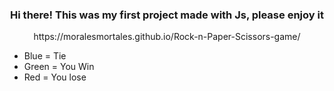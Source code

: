 ### <p align='center'> Hi there! This was my first project made with Js, please enjoy it</p>
<p align='center'>https://moralesmortales.github.io/Rock-n-Paper-Scissors-game/</p>

- Blue = Tie
- Green = You Win
- Red = You lose
